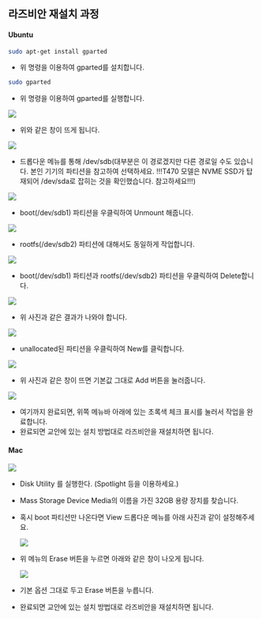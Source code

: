 

## 라즈비안 재설치 과정

#### Ubuntu

```bash
sudo apt-get install gparted
```

- 위 명령을 이용하여 gparted를 설치합니다.

```bash
sudo gparted
```

- 위 명령을 이용하여 gparted를 실행합니다.

![](http://drive.google.com/uc?export=view&id=1VayRAP8sKCoj-acmsWn2dHyh8Ab1wIIg)

- 위와 같은 창이 뜨게 됩니다.

![](http://drive.google.com/uc?export=view&id=1aKmjdtkFgbq2-MBdwuT8w8aXtf9rONqw)

- 드롭다운 메뉴를 통해 /dev/sdb(대부분은 이 경로겠지만 다른 경로일 수도 있습니다. 본인 기기의 파티션을 참고하여 선택하세요. !!!T470 모델은 NVME SSD가 탑재되어 /dev/sda로 잡히는 것을 확인했습니다. 참고하세요!!!)

![](http://drive.google.com/uc?export=view&id=1UKNKx9q0eUlLphHrRht1k_ZVZKzF0cYy)

- boot(/dev/sdb1) 파티션을 우클릭하여 Unmount 해줍니다.

![](http://drive.google.com/uc?export=view&id=1ZtpbYgQkg1ftQU9UXvrGg6bm0VzRaTIG)

- rootfs(/dev/sdb2) 파티션에 대해서도 동일하게 작업합니다.

![](http://drive.google.com/uc?export=view&id=1Ixl2cUUKsSVTm7ejcbbTZmtm2UZ8jJFP)

- boot(/dev/sdb1) 파티션과 rootfs(/dev/sdb2) 파티션을 우클릭하여 Delete합니다.

![](http://drive.google.com/uc?export=view&id=1CfnxMuqDp4tFs07rKgppM9friaZVU5kH)

- 위 사진과 같은 결과가 나와야 합니다.

![](http://drive.google.com/uc?export=view&id=1hpsmjNfTGxZ1wI3PFvk6YSHRWQfES-mU)

- unallocated된 파티션을 우클릭하여 New를 클릭합니다.

![](http://drive.google.com/uc?export=view&id=1U6oTDia7UGZhQN-U51ku9HdWW9nsiKL5)

- 위 사진과 같은 창이 뜨면 기본값 그대로 Add 버튼을 눌러줍니다.

![](http://drive.google.com/uc?export=view&id=1eTBZAWL36JgcrdEg8T2_mWMb9AihVrcw)

- 여기까지 완료되면, 위쪽 메뉴바 아래에 있는 초록색 체크 표시를 눌러서 작업을 완료합니다.
- 완료되면 교안에 있는 설치 방법대로 라즈비안을 재설치하면 됩니다. 





#### Mac

![](http://drive.google.com/uc?export=view&id=1ux3BWC3YctzaLzs_1NCSVB--dh0fcrsd)

- Disk Utility 를 실행한다. (Spotlight 등을 이용하세요.)

- Mass Storage Device Media의 이름을 가진 32GB 용량 장치를 찾습니다.

- 혹시 boot 파티션만 나온다면 View 드롭다운 메뉴를 아래 사진과 같이 설정해주세요.

  ![](http://drive.google.com/uc?export=view&id=1jZlREpO5VTr1BDw0SPmU-JN3qjALMdTT)

- 위 메뉴의 Erase 버튼을 누르면 아래와 같은 창이 나오게 됩니다.

  ![](http://drive.google.com/uc?export=view&id=1z5dWyPytpNLwiH71uTBA5VI0Hf1x1Dc1)

- 기본 옵션 그대로 두고 Erase 버튼을 누릅니다.
- 완료되면 교안에 있는 설치 방법대로 라즈비안을 재설치하면 됩니다. 